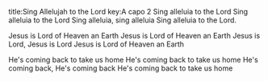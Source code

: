 title:Sing Allelujah to the Lord
key:A capo 2
Sing alleluia to the Lord
Sing alleluia to the Lord 
Sing alleluia, sing alleluia 
Sing alleluia to the Lord.

Jesus is Lord of Heaven an Earth
Jesus is Lord of Heaven an Earth
Jesus is Lord, Jesus is Lord
Jesus is Lord of Heaven an Earth

He's coming back to take us home
He's coming back to take us home
He's coming back, He's coming back
He's coming back to take us home
